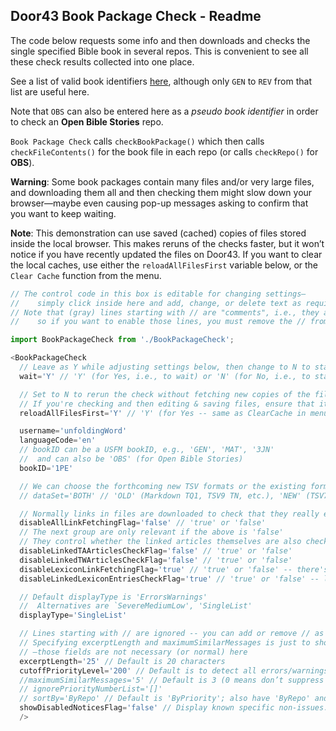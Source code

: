 ## Door43 Book Package Check - Readme

The code below requests some info and then downloads and checks the single specified Bible book in several repos. This is convenient to see all these check results collected into one place.

See a list of valid book identifiers [here](http://ubsicap.github.io/usfm/identification/books.html), although only `GEN` to `REV` from that list are useful here.

Note that `OBS` can also be entered here as a *pseudo book identifier* in order to check an **Open Bible Stories** repo.

`Book Package Check` calls `checkBookPackage()` which then calls `checkFileContents()` for the book file in each repo (or calls `checkRepo()` for **OBS**).

**Warning**: Some book packages contain many files and/or very large files, and downloading them all and then checking them might slow down your browser—maybe even causing pop-up messages asking to confirm that you want to keep waiting.

**Note**: This demonstration can use saved (cached) copies of files stored inside the local browser. This makes reruns of the checks faster, but it won’t notice if you have recently updated the files on Door43. If you want to clear the local caches, use either the `reloadAllFilesFirst` variable below, or the `Clear Cache` function from the menu.

```js
// The control code in this box is editable for changing settings—
//    simply click inside here and add, change, or delete text as required.
// Note that (gray) lines starting with // are "comments", i.e., they are ignored by the software
//    so if you want to enable those lines, you must remove the // from the beginning of the line.

import BookPackageCheck from './BookPackageCheck';

<BookPackageCheck
  // Leave as Y while adjusting settings below, then change to N to start the check
  wait='Y' // 'Y' (for Yes, i.e., to wait) or 'N' (for No, i.e., to start checking)

  // Set to N to rerun the check without fetching new copies of the files (slightly faster)
  // If you're checking and then editing & saving files, ensure that it's set to Y before you recheck
  reloadAllFilesFirst='Y' // 'Y' (for Yes -- same as ClearCache in menu) or 'N' (for No)

  username='unfoldingWord'
  languageCode='en'
  // bookID can be a USFM bookID, e.g., 'GEN', 'MAT', '3JN'
  //  and can also be 'OBS' (for Open Bible Stories)
  bookID='1PE'

  // We can choose the forthcoming new TSV formats or the existing formats
  // dataSet='BOTH' // 'OLD' (Markdown TQ1, TSV9 TN, etc.), 'NEW' (TSV7 TQ, TSV7 TN2, etc.), 'DEFAULT', or 'BOTH'

  // Normally links in files are downloaded to check that they really exist
  disableAllLinkFetchingFlag='false' // 'true' or 'false'
  // The next group are only relevant if the above is 'false'
  // They control whether the linked articles themselves are also checked or not
  disableLinkedTAArticlesCheckFlag='false' // 'true' or 'false'
  disableLinkedTWArticlesCheckFlag='false' // 'true' or 'false'
  disableLexiconLinkFetchingFlag='true' // 'true' or 'false' -- there's many thousands of these!
  disableLinkedLexiconEntriesCheckFlag='true' // 'true' or 'false' -- lexicon entries still have many inconsistencies

  // Default displayType is 'ErrorsWarnings'
  //  Alternatives are `SevereMediumLow', 'SingleList'
  displayType='SingleList'

  // Lines starting with // are ignored -- you can add or remove // as desired
  // Specifying excerptLength and maximumSimilarMessages is just to show off options
  // —those fields are not necessary (or normal) here
  excerptLength='25' // Default is 20 characters
  cutoffPriorityLevel='200' // Default is to detect all errors/warnings
  //maximumSimilarMessages='5' // Default is 3 (0 means don’t suppress any)
  // ignorePriorityNumberList='[]'
  // sortBy='ByRepo' // Default is 'ByPriority'; also have 'ByRepo' and 'AsFound'
  showDisabledNoticesFlag='false' // Display known specific non-issues: 'true' or 'false'
  />
```
